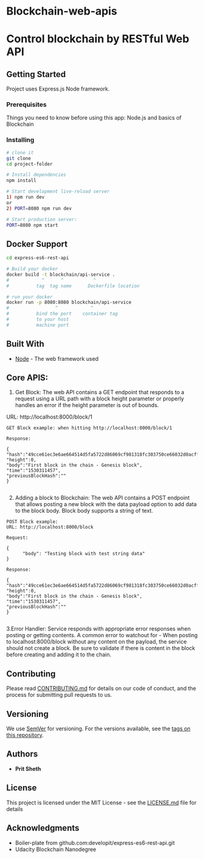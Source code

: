 # Blockchain-web-apis

# Control blockchain by RESTful Web API

## Getting Started

Project uses Express.js Node framework. 

### Prerequisites

Things you need to know before using this app: Node.js and basics of Blockchain 


### Installing


```sh
# clone it
git clone 
cd project-folder

# Install dependencies
npm install

# Start development live-reload server
1) npm run dev 
or 
2) PORT=8080 npm run dev

# Start production server:
PORT=8080 npm start
```

Docker Support
------
```sh
cd express-es6-rest-api

# Build your docker
docker build -t blockchain/api-service .
#            ^      ^           ^
#          tag  tag name      Dockerfile location

# run your docker
docker run -p 8080:8080 blockchain/api-service
#                 ^            ^
#          bind the port    container tag
#          to your host
#          machine port   

```

## Built With

* [Node](https://nodejs.org/en/) - The web framework used

## Core APIS:

1) Get Block: The web API contains a GET endpoint that responds to a request using a URL path with a block height parameter or properly handles an error if the height parameter is out of bounds.

URL:  http://localhost:8000/block/1

```
GET Block example: when hitting http://localhost:8000/block/1

Response: 

{
"hash":"49cce61ec3e6ae664514d5fa5722d86069cf981318fc303750ce66032d0acff3",
"height":0,
"body":"First block in the chain - Genesis block",
"time":"1530311457",
"previousBlockHash":""
}


```

2) Adding a block to Blockchain: The web API contains a POST endpoint that allows posting a new block with the data payload option to add data to the block body. Block body supports a string of text.


```
POST Block example:
URL: http://localhost:8000/block

Request:

{
      "body": "Testing block with test string data"
}

Response:

{
"hash":"49cce61ec3e6ae664514d5fa5722d86069cf981318fc303750ce66032d0acff3",
"height":0,
"body":"First block in the chain - Genesis block",
"time":"1530311457",
"previousBlockHash":""
}


```
 
3.Error Handler:  Service responds with appropriate error responses when posting or getting contents. 
A common error to watchout for - When posting to localhost:8000/block without any content on the payload, the service should not create a block. Be sure to validate if there is content in the block before creating and adding it to the chain.


## Contributing

Please read [CONTRIBUTING.md](https://gist.github.com/PurpleBooth/b24679402957c63ec426) for details on our code of conduct, and the process for submitting pull requests to us.

## Versioning

We use [SemVer](http://semver.org/) for versioning. For the versions available, see the [tags on this repository](https://github.com/your/project/tags). 

## Authors

* **Prit Sheth** 

## License

This project is licensed under the MIT License - see the [LICENSE.md](LICENSE.md) file for details

## Acknowledgments

* Boiler-plate from github.com:developit/express-es6-rest-api.git
* Udacity Blockchain Nanodegree
